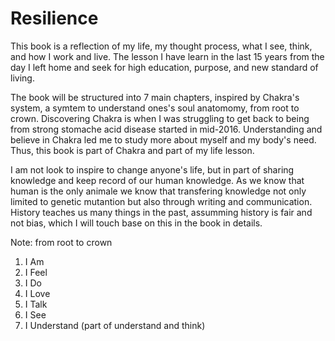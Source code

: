 # Resilience

This book is a reflection of my life, my thought process, what I see, think, and how I work and live. The lesson I have learn in the last 15 years from the day I left home and seek for high education, purpose, and new standard of living. 

The book will be structured into 7 main chapters, inspired by Chakra's system, a symtem to understand ones's soul anatomomy, from root to crown. Discovering Chakra is when I was struggling to get back to being from strong stomache acid disease started in mid-2016. Understanding and believe in Chakra led me to study more about myself and my body's need. Thus, this book is part of Chakra and part of my life lesson. 

I am not look to inspire to change anyone's life, but in part of sharing knowledge and keep record of our human knowledge. As we know that human is the only animale we know that transfering knowledge not only limited to genetic mutantion but also through writing and communication. History teaches us many things in the past, assumming history is fair and not bias, which I will touch base on this in the book in details.  

Note: from root to crown
1. I Am
2. I Feel
3. I Do
4. I Love
5. I Talk
6. I See
7. I Understand (part of understand and think)
